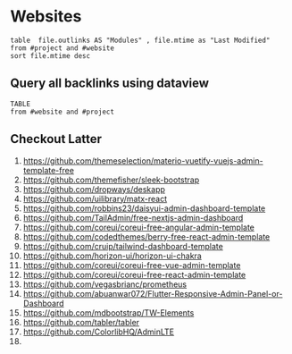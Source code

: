 # Websites
```dataview
table  file.outlinks AS "Modules" , file.mtime as "Last Modified" 
from #project and #website
sort file.mtime desc
```

## Query all backlinks using dataview

```dataview
TABLE 
from #website and #project
```


## Checkout Latter 
1. https://github.com/themeselection/materio-vuetify-vuejs-admin-template-free
2. https://github.com/themefisher/sleek-bootstrap
3. https://github.com/dropways/deskapp
4. https://github.com/uilibrary/matx-react
5. https://github.com/robbins23/daisyui-admin-dashboard-template
6. https://github.com/TailAdmin/free-nextjs-admin-dashboard
7. https://github.com/coreui/coreui-free-angular-admin-template
8. https://github.com/codedthemes/berry-free-react-admin-template
9. https://github.com/cruip/tailwind-dashboard-template
10. https://github.com/horizon-ui/horizon-ui-chakra
11. https://github.com/coreui/coreui-free-vue-admin-template
12. https://github.com/coreui/coreui-free-react-admin-template
13. https://github.com/vegasbrianc/prometheus
14. https://github.com/abuanwar072/Flutter-Responsive-Admin-Panel-or-Dashboard
15. https://github.com/mdbootstrap/TW-Elements
16. https://github.com/tabler/tabler
17. https://github.com/ColorlibHQ/AdminLTE
18. 